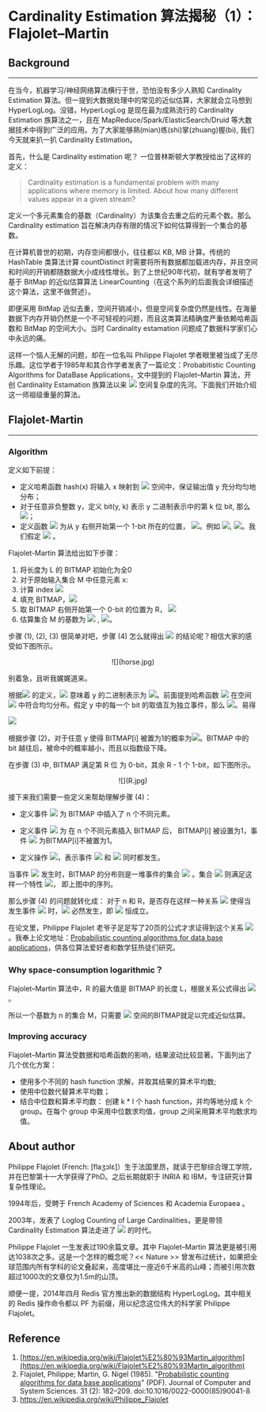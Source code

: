 # Cardinality Estimation 算法揭秘（1）： Flajolet–Martin

## Background
---
在当今，机器学习/神经网络算法横行于世，恐怕没有多少人熟知 Cardinality Estimation 算法。但一提到大数据处理中的常见的近似估算，大家就会立马想到 HyperLogLog。没错，HyperLogLog 是现在最为成熟流行的 Cardinality Estimation 族算法之一，且在 MapReduce/Spark/ElasticSearch/Druid 等大数据技术中得到广泛的应用。为了大家能够熟(mian)练(shi)掌(zhuang)握(bi), 我们今天就来扒一扒 Cardinality Estimation。

首先，什么是 Cardinality estimation 呢？ 一位普林斯顿大学教授给出了这样的定义：

> Cardinality estimation is a fundamental problem with many applications where memory is limited. About how many different values appear in a given stream?

定义一个多元素集合的基数（Cardinality）为该集合去重之后的元素个数。那么Cardinality estimation 旨在解决内存有限的情况下如何估算得到一个集合的基数。

在计算机普世的初期，内存空间都很小，往往都以 KB, MB 计算。传统的 HashTable 类算法计算 countDistinct 时需要将所有数据都加载进内存，并且空间和时间的开销都随数据大小成线性增长。到了上世纪90年代初，就有学者发明了基于 BitMap 的近似估算算法 LinearCounting（在这个系列的后面我会详细描述这个算法，这里不做赘述）。

即便采用 BitMap 近似去重，空间开销减小，但是空间复杂度仍然是线性。在海量数据下内存开销仍然是一个不可轻视的问题，而且这类算法精确度严重依赖哈希函数和 BitMap 的空间大小。当时 Cardinality estamation 问题成了数据科学家们心中永远的痛。

这样一个恼人无解的问题，却在一位名叫 Philippe Flajolet 学者眼里被当成了无尽乐趣。这位学者于1985年和其合作学者发表了一篇论文：Probabitistic Counting Algorithms
for DataBase Applications，文中提到的 Flajolet–Martin 算法，开创 Cardinality Estamation 族算法以来 <img src="http://chart.googleapis.com/chart?cht=tx&chl=O(log)"> 空间复杂度的先河。下面我们开始介绍这一师祖级重量的算法。

## Flajolet-Martin
---
### Algorithm
定义如下前提：

* 定义哈希函数 hash(x) 将输入 x 映射到 <img src="http://chart.googleapis.com/chart?cht=tx&chl=\left[0,2^{L}-1\right]"> 空间中，保证输出值 y 充分均匀地分布；
* 对于任意非负整数 y，定义 bit(y, k) 表示 y 二进制表示中的第 k 位 bit, 那么 <img src="http://chart.googleapis.com/chart?cht=tx&chl=y= \sum_{i}^{L}bit(y,k)2^{k}">；
* 定义函数 <img src="http://chart.googleapis.com/chart?cht=tx&chl=\rho(y)"> 为从 y 右侧开始第一个 1-bit 所在的位置， <img src="http://chart.googleapis.com/chart?cht=tx&chl=\rho(y)=\min_{k\geq 0}\mathrm {bit} (y,k)\neq 0">。例如 <img src="http://chart.googleapis.com/chart?cht=tx&chl={\displaystyle \rho(13)= \rho(1101_{2})=0}">, <img src="http://chart.googleapis.com/chart?cht=tx&chl=\rho(8)= \rho(1000_{2})=3">。我们假定 <img src="http://chart.googleapis.com/chart?cht=tx&chl=\rho(0)=L"> 。

Flajolet-Martin 算法给出如下步骤：

1. 将长度为 L 的 BITMAP 初始化为全0
2. 对于原始输入集合 M 中任意元素 x:
  1. 计算 index <img src="http://chart.googleapis.com/chart?cht=tx&chl=i=\rho(hash(x))">
  2. 填充 BITMAP，<img src="http://chart.googleapis.com/chart?cht=tx&chl=BITMAP[i] = 1">
3. 取 BITMAP 右侧开始第一个 0-bit 的位置为 R， <img src="http://chart.googleapis.com/chart?cht=tx&chl=R=\min_{i\geq0}bit(BITMAP, i)\neq1">
4. 估算集合 M 的基数为 <img src="http://chart.googleapis.com/chart?cht=tx&chl=2^{R} / \phi "> ,  <img src="http://chart.googleapis.com/chart?cht=tx&chl=\phi \approx 0.77351">。

步骤 (1), (2), (3) 很简单对吧，步骤 (4) 怎么就得出 <img src="http://chart.googleapis.com/chart?cht=tx&chl=2^{R} / \phi"> 的结论呢？相信大家的感受如下图所示。

<div align=center>
![](horse.jpg)
</div>

别着急，且听我娓娓道来。

根据<img src="http://chart.googleapis.com/chart?cht=tx&chl=\rho(y)"> 的定义，<img src="http://chart.googleapis.com/chart?cht=tx&chl=\rho(y)=2"> 意味着 y 的二进制表示为 <img src="http://chart.googleapis.com/chart?cht=tx&chl=...100_{2}">。前面提到哈希函数 <img src="http://chart.googleapis.com/chart?cht=tx&chl=y=hash(x)"> 在空间 <img src="http://chart.googleapis.com/chart?cht=tx&chl=\left[0,2^{L}-1\right]"> 中符合均匀分布。假定 y 中的每一个 bit 的取值互为独立事件，那么 <img src="http://chart.googleapis.com/chart?cht=tx&chl=P(\rho(y)=2)=\frac{1}{8}">。易得

<img src="http://chart.googleapis.com/chart?cht=tx&chl=P(\rho(y)=k) = \frac{1}{2} \cdot \frac{1}{2^{k}}">


根据步骤 (2)，对于任意 y 使得 BITMAP[i] 被置为1的概率为<img src="http://chart.googleapis.com/chart?cht=tx&chl=\frac{1}{2} \cdot \frac{1}{2^{i}}">。BITMAP 中的 bit 越往后，被命中的概率越小，而且以指数级下降。

在步骤 (3) 中, BITMAP 满足第 R 位 为 0-bit，其余 R - 1 个 1-bit，如下图所示。

<div align=center>
![](R.jpg)
</div>

接下来我们需要一些定义来帮助理解步骤 (4)：
* 定义事件 <img src="http://chart.googleapis.com/chart?cht=tx&chl=Y_{n}"> 为 BITMAP 中插入了 n 个不同元素。

* 定义事件 <img src="http://chart.googleapis.com/chart?cht=tx&chl=X_{n}^{i}"> 为 在 n 个不同元素插入 BITMAP 后， BITMAP[i] 被设置为1，事件 <img src="http://chart.googleapis.com/chart?cht=tx&chl=\not{X_{n}^{i}}"> 为BITMAP[i]不被置为1。

* 定义操作 <img src="http://chart.googleapis.com/chart?cht=tx&chl=X^{i} \cup X^{j}">，表示事件 <img src="http://chart.googleapis.com/chart?cht=tx&chl=X^{i}"> 和 <img src="http://chart.googleapis.com/chart?cht=tx&chl=X^{j}"> 同时都发生。


当事件 <img src="http://chart.googleapis.com/chart?cht=tx&chl=Y_{n}"> 发生时，BITMAP 的分布则是一堆事件的集合 <img src="http://chart.googleapis.com/chart?cht=tx&chl=\sum{X^{n}}"> 。集合 <img src="http://chart.googleapis.com/chart?cht=tx&chl=\sum{X^{n}}"> 则满足这样一个特性 <img src="http://chart.googleapis.com/chart?cht=tx&chl=\exists R \in \left [ 0, L \right ], \not{X_{n}^{R}}\cup \bigcup_{0}^{R-1}X_{n}^{i}) \subseteq \sum{X^{n}}">， 即上图中的序列。

那么步骤 (4) 的问题就转化成： 对于 n 和 R，是否存在这样一种关系 <img src="http://chart.googleapis.com/chart?cht=tx&chl=Relation(n, R)"> 使得当发生事件 <img src="http://chart.googleapis.com/chart?cht=tx&chl=Y_{n}"> 时，<img src="http://chart.googleapis.com/chart?cht=tx&chl=\not{X_{n}^{R}}\cup \bigcup_{0}^{R-1}X_{n}^{i}"> 必然发生，即 <img src="http://chart.googleapis.com/chart?cht=tx&chl=P(\not{X_{n}^{R}}\cup \bigcup_{0}^{R-1}X_{n}^{i} | Y_{n}) \approx 1"> 恒成立。

在论文里，Philippe Flajolet 老爷子足足写了20页的公式才求证得到这个关系 <img src="http://chart.googleapis.com/chart?cht=tx&chl=n=2^{R} / \phi">。我奉上论文地址：[Probabilistic counting algorithms for data base applications](http://algo.inria.fr/flajolet/Publications/FlMa85.pdf)，供各位算法爱好者和数学狂热徒们研究。

### Why space-consumption logarithmic？

Flajolet–Martin 算法中，R 的最大值是 BITMAP 的长度 L，根据关系公式得出 <img src="http://chart.googleapis.com/chart?cht=tx&chl=L \sim{log(n\phi)}"> 。

所以一个基数为 n 的集合 M，只需要 <img src="http://chart.googleapis.com/chart?cht=tx&chl=O(logn)"> 空间的BITMAP就足以完成近似估算。


### Improving accuracy
Flajolet–Martin 算法受数据和哈希函数的影响，结果波动比较显著。下面列出了几个优化方案：
* 使用多个不同的 hash function 求解，并取其结果的算术平均数;
* 使用中位数代替算术平均数；
* 结合中位数和算术平均数： 创建 k * l 个 hash function，并均等地分成 k 个 group。在每个 group 中采用中位数求均值，group 之间采用算术平均数求均值。

## About author
Philippe Flajolet (French: [flaʒɔlɛ]）生于法国里昂，就读于巴黎综合理工学院，并在巴黎第十一大学获得了PhD。之后长期就职于 INRIA 和 IBM，专注研究计算复杂性理论。

1994年后，受聘于 French Academy of Sciences 和 Academia Europaea 。

2003年，发表了 Loglog Counting of Large Cardinalities，更是带领 Cardinality Estimation 算法走进了 <img src="http://chart.googleapis.com/chart?cht=tx&chl=O\left ( loglog \right )"> 的时代。

Philippe Flajolet 一生发表过190余篇文章。其中 Flajolet–Martin 算法更是被引用达1038次之多。这是一个怎样的概念呢？<< Nature >> 曾发布过统计，如果把全球范围内所有学科的论文叠起来，高度堪比一座近6千米高的山峰；而被引用次数超过1000次的文章仅为1.5m的山顶。

顺便一提，2014年四月 Redis 官方推出新的数据结构 HyperLogLog。其中相关的 Redis 操作命令都以 PF 为前缀，用以纪念这位伟大的科学家 Philippe Flajolet。
 

## Reference

1. [https://en.wikipedia.org/wiki/Flajolet%E2%80%93Martin_algorithm](https://en.wikipedia.org/wiki/Flajolet%E2%80%93Martin_algorithm)
2. Flajolet, Philippe; Martin, G. Nigel (1985). "[Probabilistic counting algorithms for data base applications](http://algo.inria.fr/flajolet/Publications/FlMa85.pdf)" (PDF). Journal of Computer and System Sciences. 31 (2): 182–209. doi:10.1016/0022-0000(85)90041-8
3. https://en.wikipedia.org/wiki/Philippe_Flajolet
